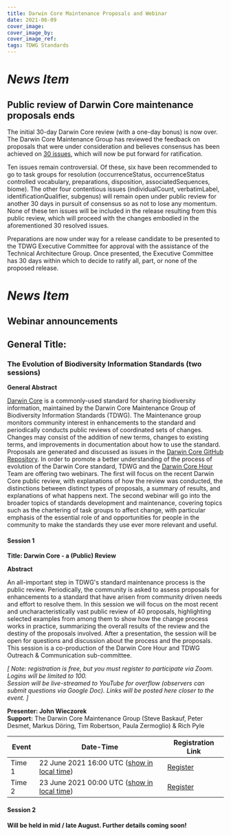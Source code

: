 ```yaml
---
title: Darwin Core Maintenance Proposals and Webinar
date: 2021-06-09
cover_image: 
cover_image_by: 
cover_image_ref: 
tags: TDWG Standards
---
```


# _News Item_ 
## Public review of Darwin Core maintenance proposals ends

The initial 30-day Darwin Core review (with a one-day bonus) is now over. The Darwin Core Maintenance Group has reviewed the feedback on proposals that were under consideration and believes consensus has been achieved on [30 issues](https://github.com/tdwg/dwc/labels/Process%20-%20prepare%20for%20Executive%20review), which will now be put forward for ratification.

Ten issues remain controversial. Of these, six have been recommended to go to task groups for resolution (occurrenceStatus, occurrenceStatus controlled vocabulary, preparations, disposition, associatedSequences, biome). The other four contentious issues (individualCount, verbatimLabel, identificationQualifier, subgenus) will remain open under public review for another 30 days in pursuit of consensus so as not to lose any momentum. None of these ten issues will be included in the release resulting from this public review, which will proceed with the changes embodied in the aforementioned 30 resolved issues.

Preparations are now under way for a release candidate to be presented to the TDWG Executive Committee for approval with the assistance of the Technical Architecture Group. Once presented, the Executive Committee has 30 days within which to decide to ratify all, part, or none of the proposed release.


# _News Item_ 
## Webinar announcements 

## General Title:

### The Evolution of Biodiversity Information Standards (two sessions)

**General Abstract**

[Darwin Core](https://www.tdwg.org/standards/dwc/) is a commonly-used standard for sharing biodiversity information, maintained by the Darwin Core Maintenance Group of Biodiversity Information Standards (TDWG). The Maintenance group monitors community interest in enhancements to the standard and periodically conducts public reviews of coordinated sets of changes. Changes may consist of the addition of new terms, changes to existing terms, and improvements in documentation about how to use the standard. Proposals are generated and discussed as issues in the [Darwin Core GitHub Repository](https://github.com/tdwg/dwc). In order to promote a better understanding of the process of evolution of the Darwin Core standard, TDWG and the [Darwin Core Hour](https://github.com/tdwg/dwc-qa/wiki/Webinars) Team are offering two webinars. The first will focus on the recent Darwin Core public review, with explanations of how the review was conducted, the distinctions between distinct types of proposals, a summary of results, and explanations of what happens next. The second webinar will go into the broader topics of standards development and maintenance, covering topics such as the chartering of task groups to affect change, with particular emphasis of the essential role of and opportunities for people in the community to make the standards they use ever more relevant and useful.

#### Session 1

**Title: Darwin Core - a (Public) Review**

**Abstract**

An all-important step in TDWG's standard maintenance process is the public review. Periodically, the community is asked to assess proposals for enhancements to a standard that have arisen from community driven needs and effort to resolve them. In this session we will focus on the most recent and uncharacteristically vast public review of 40 proposals, highlighting selected examples from among them to show how the change process works in practice, summarizing the overall results of the review and the destiny of the proposals involved. After a presentation, the session will be open for questions and discussion about the process and the proposals. This session is a co-production of the Darwin Core Hour and TDWG Outreach & Communication sub-committee.

_\[ Note: registration is free, but you must register to participate via Zoom. Logins will be limited to 100. <br/>
Session will be live-streamed to YouTube for overflow (observers can submit questions via Google Doc). Links will be posted here closer to the event. \]_

**Presenter: John Wieczorek**<br />
**Support:** The Darwin Core Maintenance Group (Steve Baskauf, Peter Desmet, Markus Döring, Tim Robertson, Paula Zermoglio) & Rich Pyle

| Event | Date-Time | Registration Link |
| --- | --- | --- |
| Time 1 | 22 June 2021 16:00 UTC ([show in local time](https://www.timeanddate.com/worldclock/fixedtime.html?msg=Darwin+Core%3A++a+%28public%29+review+--+Time+%231&iso=20210622T16&p1=1440&ah=1)) | [Register](https://zoom.us/meeting/register/tJMqcuusrz0vE9Q-iDECMtxVZ0_eEgBR4vq4) |
| Time 2 | 23 June 2021 00:00 UTC ([show in local time](https://www.timeanddate.com/worldclock/fixedtime.html?msg=Darwin+Core%3A++a+%28public%29+review+--+Time+%232&iso=20210623T00&p1=1440&ah=1)) | [Register](https://zoom.us/meeting/register/tJMqf-6tqzwsGNVxP_46UIdV7vgsuws47eMX) |


#### Session 2

**Will be held in mid / late August. Further details coming soon!** 

